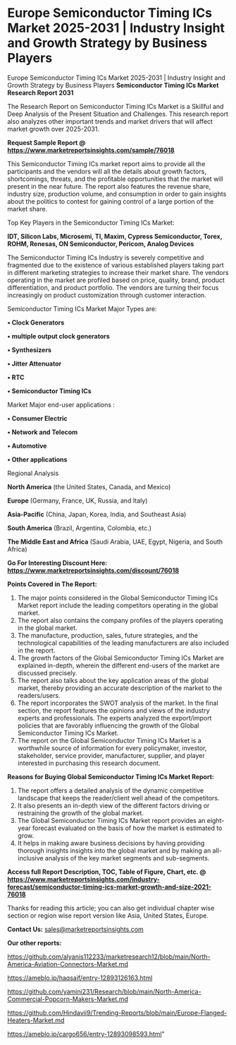 # Europe Semiconductor Timing ICs Market 2025-2031 | Industry Insight and Growth Strategy by Business Players
Europe Semiconductor Timing ICs Market 2025-2031 | Industry Insight and Growth Strategy by Business Players
<strong>Semiconductor Timing ICs Market Research Report 2031</strong>

The Research Report on Semiconductor Timing ICs Market is a Skillful and Deep Analysis of the Present Situation and Challenges. This research report also analyzes other important trends and market drivers that will affect market growth over 2025-2031.

<strong>Request Sample Report @ <a href=https://www.marketreportsinsights.com/sample/76018>https://www.marketreportsinsights.com/sample/76018</a></strong>

This Semiconductor Timing ICs market report aims to provide all the participants and the vendors will all the details about growth factors, shortcomings, threats, and the profitable opportunities that the market will present in the near future. The report also features the revenue share, industry size, production volume, and consumption in order to gain insights about the politics to contest for gaining control of a large portion of the market share.

Top Key Players in the Semiconductor Timing ICs Market:

<strong>IDT, Silicon Labs, Microsemi, TI, Maxim, Cypress Semiconductor, Torex, ROHM, Renesas, ON Semiconductor, Pericom, Analog Devices</strong>

The Semiconductor Timing ICs Industry is severely competitive and fragmented due to the existence of various established players taking part in different marketing strategies to increase their market share. The vendors operating in the market are profiled based on price, quality, brand, product differentiation, and product portfolio. The vendors are turning their focus increasingly on product customization through customer interaction.

Semiconductor Timing ICs Market Major Types are:

<strong>• Clock Generators

• multiple output clock generators

• Synthesizers

• Jitter Attenuator

• RTC

• Semiconductor Timing ICs</strong>

Market Major end-user applications :

<strong>• Consumer Electric

• Network and Telecom

• Automotive

• Other applications</strong>

Regional Analysis

</u><strong><b>North America</b></strong> (the United States, Canada, and Mexico)

<strong><b>Europe </b></strong>(Germany, France, UK, Russia, and Italy)

<strong><b>Asia-Pacific</b></strong> (China, Japan, Korea, India, and Southeast Asia)

<strong><b>South America</b></strong> (Brazil, Argentina, Colombia, etc.)

<strong><b>The Middle East and Africa</b></strong> (Saudi Arabia, UAE, Egypt, Nigeria, and South Africa)

<strong>Go For Interesting Discount Here: <a href=https://www.marketreportsinsights.com/discount/76018>https://www.marketreportsinsights.com/discount/76018</a></strong>

<strong>Points Covered in The Report:</strong>
<ol>
  <li>The major points considered in the Global Semiconductor Timing ICs Market report include the leading competitors operating in the global market.</li>
  <li>The report also contains the company profiles of the players operating in the global market.</li>
  <li>The manufacture, production, sales, future strategies, and the technological capabilities of the leading manufacturers are also included in the report.</li>
  <li>The growth factors of the Global Semiconductor Timing ICs Market are explained in-depth, wherein the different end-users of the market are discussed precisely.</li>
  <li>The report also talks about the key application areas of the global market, thereby providing an accurate description of the market to the readers/users.</li>
  <li>The report incorporates the SWOT analysis of the market. In the final section, the report features the opinions and views of the industry experts and professionals. The experts analyzed the export/import policies that are favorably influencing the growth of the Global Semiconductor Timing ICs Market.</li>
  <li>The report on the Global Semiconductor Timing ICs Market is a worthwhile source of information for every policymaker, investor, stakeholder, service provider, manufacturer, supplier, and player interested in purchasing this research document.</li>
</ol>
<strong>Reasons for Buying Global Semiconductor Timing ICs Market Report:</strong>

<ol>
  <li>The report offers a detailed analysis of the dynamic competitive landscape that keeps the reader/client well ahead of the competitors.</li>
  <li>It also presents an in-depth view of the different factors driving or restraining the growth of the global market.</li>
  <li>The Global Semiconductor Timing ICs Market report provides an eight-year forecast evaluated on the basis of how the market is estimated to grow.</li>
  <li>It helps in making aware business decisions by having providing thorough insights insights into the global market and by making an all-inclusive analysis of the key market segments and sub-segments.</li>
</ol>
<strong>Access full Report Description, TOC, Table of Figure, Chart, etc. @ <a href=https://www.marketreportsinsights.com/industry-forecast/semiconductor-timing-ics-market-growth-and-size-2021-76018>https://www.marketreportsinsights.com/industry-forecast/semiconductor-timing-ics-market-growth-and-size-2021-76018</a></strong>


Thanks for reading this article; you can also get individual chapter wise section or region wise report version like Asia, United States, Europe.

<strong>Contact Us:</strong>
sales@marketreportsinsights.com

<strong>Our other reports:</strong>

<a href=https://github.com/alyanis112233/marketresearch12/blob/main/North-America-Aviation-Connectors-Market.md>https://github.com/alyanis112233/marketresearch12/blob/main/North-America-Aviation-Connectors-Market.md</a>

<a href=https://ameblo.jp/haqsaif/entry-12893126163.html>https://ameblo.jp/haqsaif/entry-12893126163.html</a>

<a href=https://github.com/yamini231/Research/blob/main/North-America-Commercial-Popcorn-Makers-Market.md>https://github.com/yamini231/Research/blob/main/North-America-Commercial-Popcorn-Makers-Market.md</a>

<a href=https://github.com/Hindavii9/Trending-Reports/blob/main/Europe-Flanged-Heaters-Market.md>https://github.com/Hindavii9/Trending-Reports/blob/main/Europe-Flanged-Heaters-Market.md</a>

<a href=https://ameblo.jp/cargo656/entry-12893098593.html>https://ameblo.jp/cargo656/entry-12893098593.html</a>"
